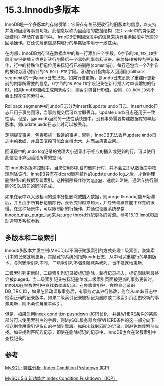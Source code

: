 # 15.3.Innodb多版本
InnoDB是一个多版本的存储引擎：它保存有关已更改行的旧版本的信息，以支持并发和回滚等事务功能。此信息以称为回滚段的数据结构（在Oracle中的类似数据结构）存储在表空间中。 InnoDB使用回滚段中的信息来执行事务回滚中所需的回滚操作。它还使用该信息构建行的早期版本用于一致性读。

在内部，InnoDB为存储在数据库中的每一行添加三个字段。6字节的`DB_TRX_ID`字段用来记录插入或更新该行的最后一个事务的事务标识符。删除操作被视为更新操作，行中的特殊位标记位用来标记行已被删除(commit前)。每行还包含一个7字节的被称为滚动指针的`DB_ROLL_PTR`字段。滚动指针指向写入回滚段(rollback segment)的一条undo日志记录。如果行被更新，则undo日志记录了重建行更新前的内容所需要的信息。6字节的`DB_ROW_ID`字段记录在新行插入时单调增加的行ID。如果InnoDB自动生成聚簇索引，则索引包含行ID值。否则，`DB_ROW_ID`列不会出现在任何索引中。

Rollback segment中的undo日志分为insert和update undo日志。Insert undo日志只用于事务回滚，当事务提交后可以立即丢弃。Update undo日志还用于一致性读，但是，当innodb当前的一致性读快照中，没有事务需要构建数据库的早起版本，则update undo日志此时可以被丢弃。

定期提交事务，包括那些一致读的事务。否则，InnoDB无法丢弃update undo日志中的数据，并且回滚段可能会变得太大，从而占满表空间。

回滚段中的undo log记录的物理大小通常小于相应的插入或更新的行。可以使用此信息计算回滚段所需的空间。

在InnoDB多版本控制中，当您使用SQL语句删除行时，并不会立即从数据库中物理删除该行。InnoDB只有在dicard删除操作的update undo log之后，才会物理删除相应的数据及其索引。这种删除操作称为[purge](https://dev.mysql.com/doc/refman/8.0/en/glossary.html#glos_purge)，速度非常快，通常与执行删除的SQL语句的同时完成。

如果在表中以大致相同的速率分批删除或插入数据，则purge thread可能开始滞后，并且由于所有标记删除行，表会变得越来越大，并导致磁盘性能下降变的很慢。在这种场景中，可以限制新的行操作，并通过设置系统参数[innodb_max_purge_lag](15.13.md)来为purge thread分配更多的资源。参考[15.13 InnoDB启动选项及系统参数](15.13.md)。

## 多版本和二级索引
Innodb多版本并发控制(MVCC)以不同于聚簇索引的方式处理二级索引。聚集索引中的记录就地更新，其隐藏的系统列指向undo日志，从中可以重建行的早期版本。与聚簇索引列不同，二级索引列不包含隐藏系统列，也不是就地更新。

二级索引列更新时，二级索引列记录被标记删除，新行记录插入，标记删除列最终会被purged。当二级索引记录被标记删除或二级索引页面被更新的事务更新时，InnoDB在聚簇索引中查找数据库记录。在聚簇索引中，会检查记录的DB_TRX_ID，如果在启动读取事务后，有事务对其进行修改，则会从undo日志中检索正确的记录版本。如果二级索引记录被标记为删除或二级索引页面由较新的事务更新，则不会使用覆盖索引。

但是，如果启用[index condition pushdown (ICP)](https://dev.mysql.com/doc/refman/8.0/en/index-condition-pushdown-optimization.html)优化，并且WHERE条件的某些部分可以使用索引中的字段，则MySQL服务器会将WHERE条件的这一部分向下推送到使用索引评估它的存储引擎层。如果未找到匹配的记录，则避免聚簇索引查找。如果找到匹配的记录，即使在删除标记的记录中，InnoDB也会在聚簇索引中查找记录。

## 参考
[MySQL · 特性分析 · Index Condition Pushdown (ICP)](http://mysql.taobao.org/monthly/2015/12/08/)

[MySQL 5.6 新功能之 Index Condition Pushdown （ICP）](http://www.cnblogs.com/zhoujinyi/archive/2013/04/16/3016223.html)
